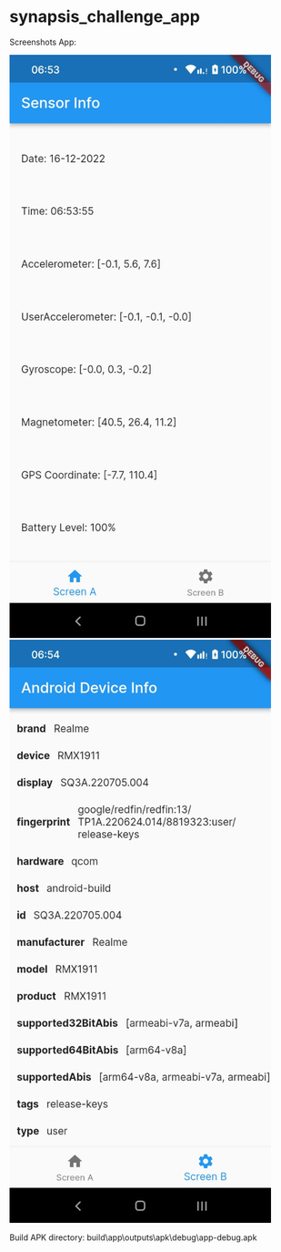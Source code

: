 # synapsis_challenge_app
 
Screenshots App:

![](/assets/images/Screen%20A.jpeg)
![](/assets/images/Screen%20B.jpeg)

Build APK directory:
build\app\outputs\apk\debug\app-debug.apk